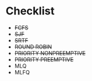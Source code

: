 # Checklist
- ~~FCFS~~
- ~~SJF~~
- ~~SRTF~~
- ~~ROUND ROBIN~~
- ~~PRIORITY NONPREEMPTIVE~~
- ~~PRIORITY PREEMPTIVE~~
- MLQ
- MLFQ